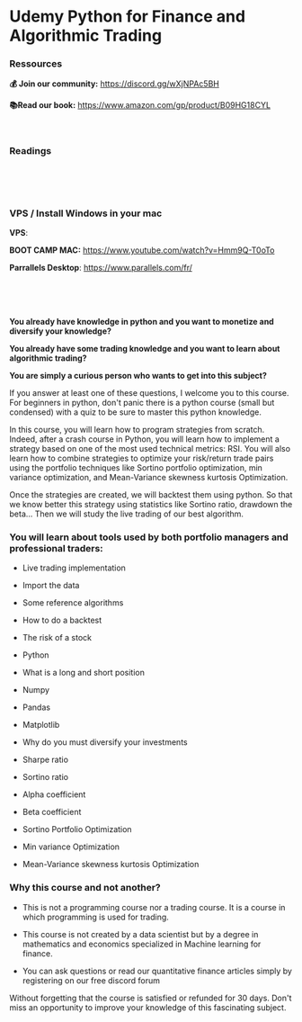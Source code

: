 # Udemy Python for Finance and Algorithmic Trading
 
### Ressources
**💰 Join our community:** https://discord.gg/wXjNPAc5BH

**📚Read our book:** https://www.amazon.com/gp/product/B09HG18CYL
<br>
<br>
<br>


### Readings

<br>
<br>
<br>

### VPS / Install Windows in your mac
**VPS**: 

**BOOT CAMP MAC:** https://www.youtube.com/watch?v=Hmm9Q-T0oTo

**Parrallels Desktop**: https://www.parallels.com/fr/

<br>
<br>
<br>

**You already have knowledge in python and you want to monetize and diversify your knowledge?**

**You already have some trading knowledge and you want to learn about algorithmic trading?**

**You are simply a curious person who wants to get into this subject?**

If you answer at least one of these questions, I welcome you to this course. For beginners in python, don't panic there is a python course (small but condensed) with a quiz to be sure to master this python knowledge. 

In this course, you will learn how to program strategies from scratch. Indeed, after a crash course in Python, you will learn how to implement a strategy based on one of the most used technical metrics: RSI. You will also learn how to combine strategies to optimize your risk/return trade pairs using the portfolio techniques like Sortino portfolio optimization, min variance optimization, and Mean-Variance skewness kurtosis Optimization.

Once the strategies are created, we will backtest them using python. So that we know better this strategy using statistics like Sortino ratio, drawdown the beta... Then we will study the live trading of our best algorithm.

### **You will learn about tools used by both portfolio managers and professional traders:**

* Live trading implementation

* Import the data

* Some reference algorithms

* How to do a backtest

* The risk of a stock

* Python

* What is a long and short position

* Numpy

* Pandas

* Matplotlib

* Why do you must diversify your investments

* Sharpe ratio

* Sortino ratio

* Alpha coefficient

* Beta coefficient

* Sortino Portfolio Optimization

* Min variance Optimization

* Mean-Variance skewness kurtosis Optimization

### **Why this course and not another?**

* This is not a programming course nor a trading course. It is a course in which programming is used for trading.

* This course is not created by a data scientist but by a degree in mathematics and economics specialized in Machine learning for finance.

* You can ask questions or read our quantitative finance articles simply by registering on our free discord forum

Without forgetting that the course is satisfied or refunded for 30 days. Don't miss an opportunity to improve your knowledge of this fascinating subject.
